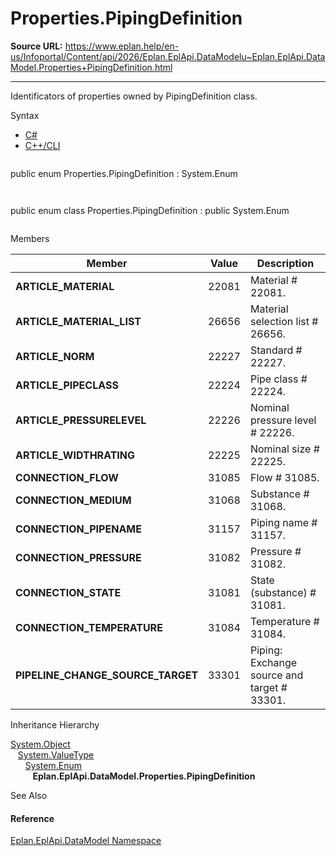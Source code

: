 # Properties.PipingDefinition

**Source URL:** https://www.eplan.help/en-us/Infoportal/Content/api/2026/Eplan.EplApi.DataModelu~Eplan.EplApi.DataModel.Properties+PipingDefinition.html

---

Identificators of properties owned by PipingDefinition class.

Syntax

- [C#](#i-syntax-CS)
- [C++/CLI](#i-syntax-CPP2005)

```
```
public enum Properties.PipingDefinition : System.Enum
```
```

```
```
public enum class Properties.PipingDefinition : public System.Enum
```
```

Members

| Member | Value | Description |
| --- | --- | --- |
| **ARTICLE\_MATERIAL** | 22081 | Material # 22081. |
| **ARTICLE\_MATERIAL\_LIST** | 26656 | Material selection list # 26656. |
| **ARTICLE\_NORM** | 22227 | Standard # 22227. |
| **ARTICLE\_PIPECLASS** | 22224 | Pipe class # 22224. |
| **ARTICLE\_PRESSURELEVEL** | 22226 | Nominal pressure level # 22226. |
| **ARTICLE\_WIDTHRATING** | 22225 | Nominal size # 22225. |
| **CONNECTION\_FLOW** | 31085 | Flow # 31085. |
| **CONNECTION\_MEDIUM** | 31068 | Substance # 31068. |
| **CONNECTION\_PIPENAME** | 31157 | Piping name # 31157. |
| **CONNECTION\_PRESSURE** | 31082 | Pressure # 31082. |
| **CONNECTION\_STATE** | 31081 | State (substance) # 31081. |
| **CONNECTION\_TEMPERATURE** | 31084 | Temperature # 31084. |
| **PIPELINE\_CHANGE\_SOURCE\_TARGET** | 33301 | Piping: Exchange source and target # 33301. |

Inheritance Hierarchy

[System.Object](#)  
   [System.ValueType](#)  
      [System.Enum](#)  
         **Eplan.EplApi.DataModel.Properties.PipingDefinition**

See Also

#### Reference

[Eplan.EplApi.DataModel Namespace](Eplan.EplApi.DataModelu~Eplan.EplApi.DataModel_namespace.html)